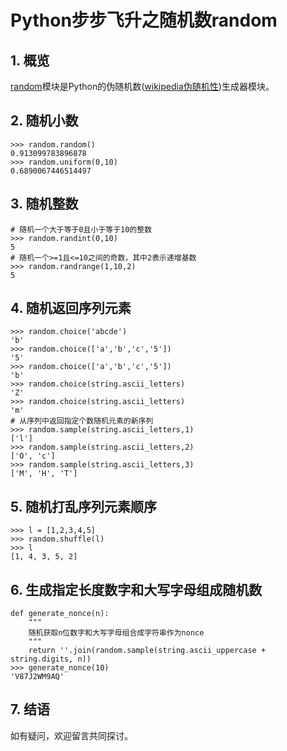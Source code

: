 # Python步步飞升之随机数random

## 1. 概览
[random](https://docs.python.org/3.7/library/random.html)模块是Python的伪随机数([wikipedia伪随机性](https://zh.wikipedia.org/wiki/%E4%BC%AA%E9%9A%8F%E6%9C%BA%E6%80%A7))生成器模块。

## 2. 随机小数
```
>>> random.random()
0.913099783896878
>>> random.uniform(0,10)
0.6890067446514497
```

## 3. 随机整数
```
# 随机一个大于等于0且小于等于10的整数
>>> random.randint(0,10)
5
# 随机一个>=1且<=10之间的奇数，其中2表示递增基数
>>> random.randrange(1,10,2)
5
```

## 4. 随机返回序列元素
```
>>> random.choice('abcde')
'b'
>>> random.choice(['a','b','c','5'])
'5'
>>> random.choice(['a','b','c','5'])
'b'
>>> random.choice(string.ascii_letters)
'Z'
>>> random.choice(string.ascii_letters)
'm'
# 从序列中返回指定个数随机元素的新序列
>>> random.sample(string.ascii_letters,1)
['l']
>>> random.sample(string.ascii_letters,2)
['O', 'c']
>>> random.sample(string.ascii_letters,3)
['M', 'H', 'T']
```

## 5. 随机打乱序列元素顺序
```
>>> l = [1,2,3,4,5]
>>> random.shuffle(l)
>>> l
[1, 4, 3, 5, 2]
```

## 6. 生成指定长度数字和大写字母组成随机数
```
def generate_nonce(n):
    """
    随机获取n位数字和大写字母组合成字符串作为nonce
    """
    return ''.join(random.sample(string.ascii_uppercase + string.digits, n))
>>> generate_nonce(10)
'V87J2WM9AQ'
```

## 7. 结语
如有疑问，欢迎留言共同探讨。